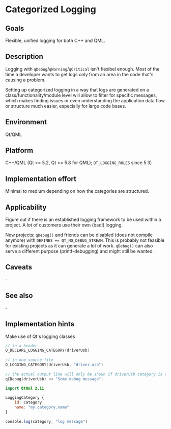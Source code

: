 # Categorized Logging

## Goals

Flexible, unified logging for both C++ and QML.

## Description

Logging with `qDebug`/`qWarning`/`qCritical` isn't flexibel enough. Most of the time a developer wants to get logs only from an area in the code that's causing a problem.

Setting up categorized logging in a way that logs are generated on a class/functionality/module level will allow to filter for specific messages, which makes finding issues or even understanding the application data flow or structure much easier, especially for large code bases.

## Environment

Qt/QML

## Platform

C++/QML (Qt >= 5.2, Qt >= 5.8 for QML); `QT_LOGGING_RULES` since 5.3)

## Implementation effort

Minimal to medium depending on how the categories are structured.

## Applicability

Figure out if there is an established logging framework to be used within a project. A lot of customers use their own (bad!) logging.

New projects: `qDebug()` and friends can be disabled (does not compile anymore) with `DEFINES += QT_NO_DEBUG_STREAM`. This is probably not feasible for existing projects as it can generate a lot of work. `qDebug()` can also serve a different purpose (printf-debugging) and might still be wanted.

## Caveats

\-

## See also

\-

## Implementation hints

Make use of Qt's logging classes

```cpp
// in a header
Q_DECLARE_LOGGING_CATEGORY(driverUsb)
 
// in one source file
Q_LOGGING_CATEGORY(driverUsb, "driver.usb")
 
// the actual output line will only be shown if driverUsb category is enabled
qCDebug(driverUsb) << "Some debug message";
```


```qml
import QtQml 2.11
 
LoggingCategory {
    id: category
    name: "my.category.name"
}
 
console.log(category, "log message")
```

